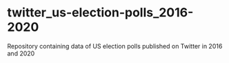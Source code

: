# twitter_us-election-polls_2016-2020
Repository containing data of US election polls published on Twitter in 2016 and 2020
